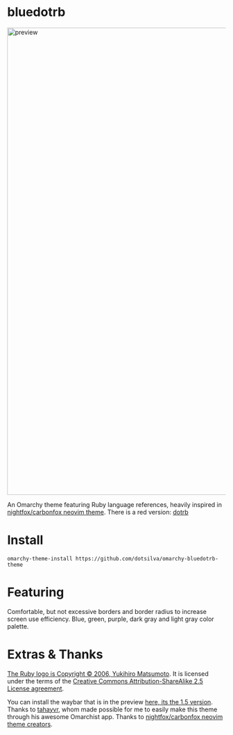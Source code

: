 # bluedotrb

<img width="1917" height="1075" alt="preview" src="https://github.com/user-attachments/assets/424b1166-a204-41a7-be9e-9c1c41fc0675" />

An Omarchy theme featuring Ruby language references, heavily inspired in [nightfox/carbonfox neovim theme](https://github.com/EdenEast/nightfox.nvim).
There is a red version: [dotrb](https://github.com/dotsilva/omarchy-dotrb-theme)

# Install

```
omarchy-theme-install https://github.com/dotsilva/omarchy-bluedotrb-theme
```

# Featuring

Comfortable, but not excessive borders and border radius to increase screen use efficiency.
Blue, green, purple, dark gray and light gray color palette.

# Extras & Thanks

[The Ruby logo is Copyright © 2006, Yukihiro Matsumoto](https://www.ruby-lang.org/en/about/logo/).
It is licensed under the terms of the [Creative Commons Attribution-ShareAlike 2.5 License agreement](https://creativecommons.org/licenses/by-sa/2.5/).

You can install the waybar that is in the preview [here, its the 1.5 version](https://github.com/adsovetzky/Adsovetzky-Omarchy-s-Waybar).
Thanks to [tahayvr](https://github.com/tahayvr/omarchist), whom made possible for me to easily make this theme through his awesome Omarchist app.
Thanks to [nightfox/carbonfox neovim theme creators](https://github.com/EdenEast/nightfox.nvim).

